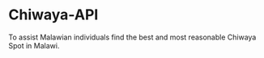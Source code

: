 Chiwaya-API
===========

To assist Malawian individuals find the best and most reasonable Chiwaya Spot in Malawi.
